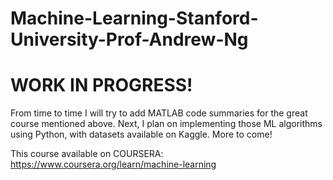 # Machine-Learning-Stanford-University-Prof-Andrew-Ng

# WORK IN PROGRESS!

From time to time I will try to add MATLAB code summaries for the great course mentioned above.
Next, I plan on implementing those ML algorithms using Python, with datasets available on Kaggle.
More to come!

This course available on COURSERA:
https://www.coursera.org/learn/machine-learning
